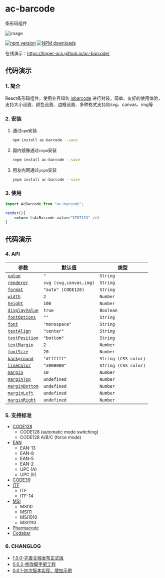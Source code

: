 # ac-barcode

条形码组件

![image](https://user-images.githubusercontent.com/3817644/53559495-293c0800-3b85-11e9-9094-f6455cbe9ec5.png)

[![npm version](https://img.shields.io/npm/v/ac-barcode.svg)](https://www.npmjs.com/package/ac-barcode)
[![NPM downloads](http://img.shields.io/npm/dt/ac-barcode.svg?style=flat)](https://npmjs.org/package/ac-barcode)

在线演示：https://tinper-acs.github.io/ac-barcode/

## 代码演示

### 1. 简介

React条形码组件，使用业界知名 [jsbarcode](https://github.com/lindell/JsBarcode) 进行封装，简单、友好的使用体验，支持大小设置、颜色设置、边框设置、多种格式支持如svg、canvas、img等

### 2. 安装

1. 通过`npm`安装
    ```bash
    npm install ac-barcode --save
    ```
2. 国内镜像通过`cnpm`安装
    ```bash
    cnpm install ac-barcode --save
    ```
3. 用友内网通过`ynpm`安装
    ```bash
    ynpm install ac-barcode --save
    ```


### 3. 使用

```js
import AcBarcode from "ac-barcode";

render(){
    return (<AcBarcode value="9787123" />)
}
```

## 代码演示

### 4. API

| 参数 | 默认值 | 类型 |
|--------|---------------|------|
| [`value`](https://github.com/lindell/JsBarcode/wiki/Options#format) | `"` | `String` |
| [`renderer`](https://github.com/lindell/JsBarcode/wiki/Options#format) | `svg (svg,canvas,img)` | `String` |
| [`format`](https://github.com/lindell/JsBarcode/wiki/Options#format) | `"auto" (CODE128)` | `String` |
| [`width`](https://github.com/lindell/JsBarcode/wiki/Options#width) | `2` | `Number` |
| [`height`](https://github.com/lindell/JsBarcode/wiki/Options#height) | `100` | `Number` |
| [`displayValue`](https://github.com/lindell/JsBarcode/wiki/Options#display-value) | `true` | `Boolean` |
| [`fontOptions`](https://github.com/lindell/JsBarcode/wiki/Options#font-options) | `""` | `String` |
| [`font`](https://github.com/lindell/JsBarcode/wiki/Options#font) | `"monospace"` | `String` |
| [`textAlign`](https://github.com/lindell/JsBarcode/wiki/Options#text-align) | `"center"` | `String` |
| [`textPosition`](https://github.com/lindell/JsBarcode/wiki/Options#text-position) | `"bottom"` | `String` |
| [`textMargin`](https://github.com/lindell/JsBarcode/wiki/Options#text-margin) | `2` | `Number` |
| [`fontSize`](https://github.com/lindell/JsBarcode/wiki/Options#font-size) | `20` | `Number` |
| [`background`](https://github.com/lindell/JsBarcode/wiki/Options#background)  | `"#ffffff"` | `String (CSS color)` |
| [`lineColor`](https://github.com/lindell/JsBarcode/wiki/Options#line-color) | `"#000000"` | `String (CSS color)` |
| [`margin`](https://github.com/lindell/JsBarcode/wiki/Options#margins) | `10` | `Number` |
| [`marginTop`](https://github.com/lindell/JsBarcode/wiki/Options#margins) | `undefined` | `Number` |
| [`marginBottom`](https://github.com/lindell/JsBarcode/wiki/Options#margins) | `undefined` | `Number` |
| [`marginLeft`](https://github.com/lindell/JsBarcode/wiki/Options#margins) | `undefined` | `Number` |
| [`marginRight`](https://github.com/lindell/JsBarcode/wiki/Options#margins) | `undefined` | `Number` |


### 5. 支持标准

* [CODE128](https://github.com/lindell/JsBarcode/wiki/CODE128)
  * CODE128 (automatic mode switching)
  * CODE128 A/B/C (force mode)
* [EAN](https://github.com/lindell/JsBarcode/wiki/EAN)
  * EAN-13
  * EAN-8
  * EAN-5
  * EAN-2
  * UPC (A)
  * UPC (E)
* [CODE39](https://github.com/lindell/JsBarcode/wiki/CODE39)
* [ITF](https://github.com/lindell/JsBarcode/wiki/ITF-14)
  * ITF
  * ITF-14
* [MSI](https://github.com/lindell/JsBarcode/wiki/MSI)
  * MSI10
  * MSI11
  * MSI1010
  * MSI1110
* [Pharmacode](https://github.com/lindell/JsBarcode/wiki/pharmacode)
* [Codabar](https://github.com/lindell/JsBarcode/wiki/codabar)


### 6. CHANGLOG

* [1.0.0-完善文档发布正式版](https://github.com/tinper-acs/ac-barcode/releases/tag/1.0.0)
* [0.0.2-修改脚手架工程](https://github.com/tinper-acs/ac-barcode/releases/tag/0.0.2)
* [0.0.1-初次版本实现、增加示例](https://github.com/tinper-acs/ac-barcode/releases/tag/0.0.1)
